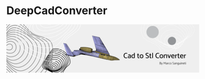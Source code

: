 # DeepCadConverter
![alt text](https://github.com/GitMarco27/DeepCadConverter/blob/main/resources/images/banner.png?raw=true)
